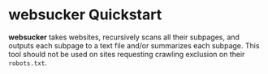 # websucker Quickstart

**websucker** takes websites, recursively scans all their subpages, and outputs each subpage to a text file and/or summarizes each subpage. This tool should not be used on sites requesting crawling exclusion on their `robots.txt`.
